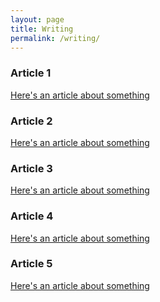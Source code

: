 ```yaml
---
layout: page
title: Writing
permalink: /writing/
---
```


### Article 1
[Here's an article about something]()


### Article 2
[Here's an article about something]()


### Article 3
[Here's an article about something]()


### Article 4
[Here's an article about something]()


### Article 5
[Here's an article about something]()
